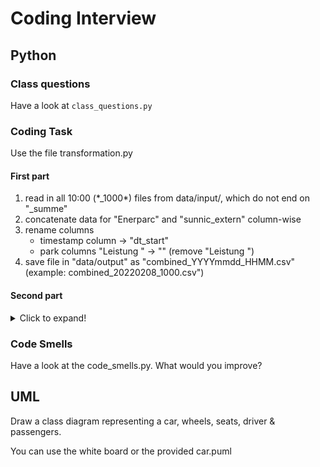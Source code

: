 # Coding Interview


## Python

### Class questions
Have a look at `class_questions.py`


### Coding Task
Use the file transformation.py 

#### First part
1. read in all 10:00 (*_1000\*) files from data/input/, which do not end on "_summe"
2. concatenate data for "Enerparc" and "sunnic_extern" column-wise
3. rename columns
   * timestamp column -> "dt_start"
   * park columns "Leistung <park name>" -> "<park name>" (remove "Leistung ")
4. save file in "data/output" as "combined_YYYYmmdd_HHMM.csv" (example: combined_20220208_1000.csv")

#### Second part
<details>
  <summary>Click to expand!</summary>
  
This task shall be repeated every 30 minutes for new files.

Change your code so that you can generalize the operation and the following steps can be done by the same code. 
1. read in files from data/input/ for 10:30
2. prepare them in the same way as you did for 10:00-files
3. add new rows to existing combined file 
4. overwrite existing combined file with updated timestamp in the filename
</details>


### Code Smells
Have a look at the code_smells.py. What would you improve?


## UML
Draw a class diagram representing a car, wheels, seats, driver & passengers.

You can use the white board or the provided car.puml
